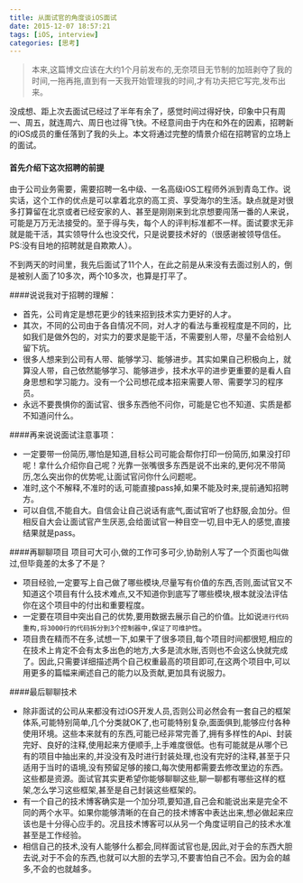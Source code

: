 ```yaml
---
title: 从面试官的角度谈iOS面试
date: 2015-12-07 18:57:21
tags: [iOS, interview]
categories: [思考]
---
```

> 本来,这篇博文应该在大约1个月前发布的,无奈项目无节制的加班剥夺了我的时间,一拖再拖,直到有一天我开始管理我的时间,才有功夫把它写完,发布出来。

没成想、距上次去面试已经过了半年有余了，感觉时间过得好快，印象中只有周一、周五，就连周六、周日也过得飞快。不经意间由于内在和外在的因素，招聘新的iOS成员的重任落到了我的头上。本文将通过完整的情景介绍在招聘官的立场上的面试。

#### 首先介绍下这次招聘的前提
由于公司业务需要，需要招聘一名中级、一名高级iOS工程师外派到青岛工作。说实话，这个工作的优点是可以拿着北京的高工资、享受海尔的生活。缺点就是对很多打算留在北京或者已经安家的人、甚至是刚刚来到北京想要闯荡一番的人来说，可能是万万无法接受的。至于得与失，每个人的评判标准都不一样。面试要求无非就是能干活，其实领导什么也没交代，只是说要技术好的（很感谢被领导信任。PS:没有目地的招聘就是自欺欺人）。

不到两天的时间里，我先后面试了11个人，在此之前是从来没有去面过别人的，倒是被别人面了10多次，两个10多次，也算是打平了。

####说说我对于招聘的理解：
* 首先，公司肯定是想花更少的钱来招到技术实力更好的人才。
* 其次，不同的公司由于各自情况不同，对人才的看法与重视程度是不同的，比如我们是做外包的，对实力的要求是能干活，不需要别人带，尽量不会给别人留下坑。
* 很多人想来到公司有人带、能够学习、能够进步。其实如果自己积极向上，就算没人带，自己依然能够学习、能够进步，技术水平的进步更重要的是看人自身思想和学习能力。没有一个公司想花成本招来需要人带、需要学习的程序员。
* 永远不要畏惧你的面试官、很多东西他不问你，可能是它也不知道、实质是都不知道问什么。

####再来说说面试注意事项：
* 一定要带一份简历,哪怕是知道,目标公司可能会帮你打印一份简历,如果没打印呢！拿什么介绍你自己呢？光靠一张嘴很多东西是说不出来的,更何况不带简历,怎么突出你的优势呢,让面试官问你什么问题呢。
* 准时,这个不解释,不准时的话,可能直接pass掉,如果不能及时来,提前通知招聘方。
* 可以自信,不能自大。自信会让自己说话有底气,面试官听了也舒服,会加分。但相反自大会让面试官产生厌恶,会给面试官一种目空一切,目中无人的感觉,直接结果就是pass。


####再聊聊项目
项目可大可小,做的工作可多可少,协助别人写了一个页面也叫做过,但毕竟差的太多了不是？
* 项目经验,一定要写上自己做了哪些模块,尽量写有价值的东西,否则,面试官又不知道这个项目有什么技术难点,又不知道你到底写了哪些模块,根本就没法评估你在这个项目中的付出和重要程度。
* 一定要在项目中突出自己的优势,要用数据去展示自己的价值。比如说`进行代码重构,将3000行的代码拆分到3个控制器中,保证了可维护性`。
* 项目贵在精而不在多,试想一下,如果干了很多项目,每个项目时间都很短,相应的在技术上肯定不会有太多出色的地方,大多是流水账,否则也不会这么快就完成了。因此,只需要详细描述两个自己权重最高的项目即可,在这两个项目中,可以用更多的篇幅来阐述自己的能力以及贡献,更加具有说服力。

####最后聊聊技术
* 除非面试的公司从来都没有过iOS开发人员,否则公司必然会有一套自己的框架体系,可能特别简单,几个分类就OK了,也可能特别复杂,面面俱到,能够应付各种使用环境。这些本来就有的东西,可能已经非常完善了,拥有多样性的Api、封装完好、良好的注释,使用起来方便顺手,上手难度很低。也有可能就是从哪个已有的项目中抽出来的,并没没有及时进行封装处理,也没有完好的注释,甚至于只适用于当时的语境,没有预留足够的接口,每次使用都需要去修改里边的东西。这些都是资源。面试官其实更希望你能够聊聊这些,聊一聊都有哪些这样的框架,怎么学习这些框架,甚至是自己封装这些框架的。
* 有一个自己的技术博客确实是一个加分项,要知道,自己会和能说出来是完全不同的两个水平。如果你能够清晰的在自己的技术博客中表达出来,想必做起来应该也是十分得心应手的。况且技术博客可以从另一个角度证明自己的技术水准甚至是工作经验。
* 相信自己的技术,没有人能够什么都会,同样面试官也是,因此,对于会的东西大胆去说,对于不会的东西,也就可以大胆的去学习,不要害怕自己不会。因为会的越多,不会的也就越多。

